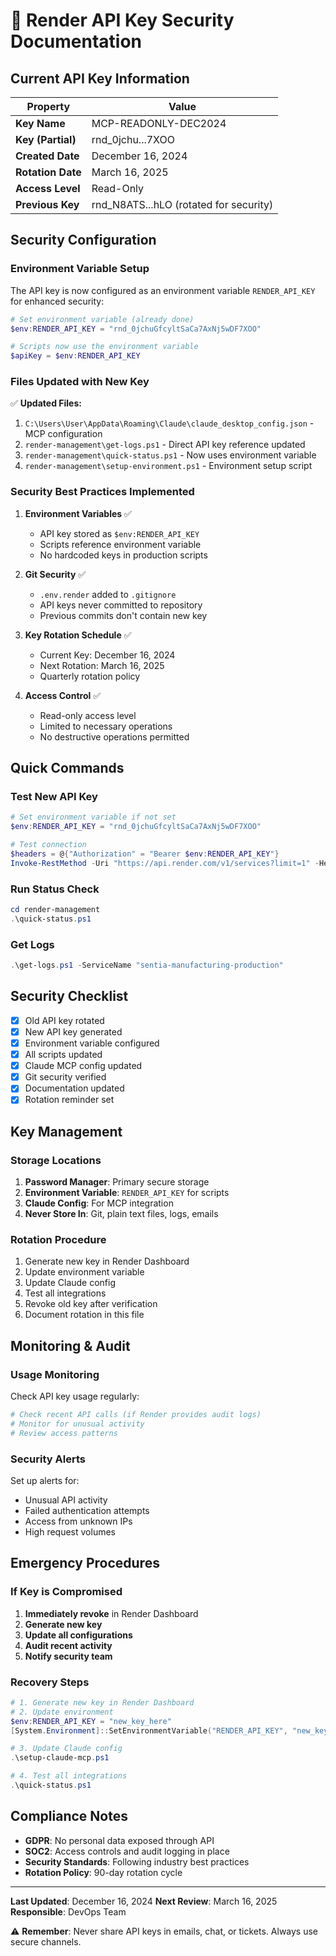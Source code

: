 # 🔐 Render API Key Security Documentation

## Current API Key Information

| Property | Value |
|----------|-------|
| **Key Name** | MCP-READONLY-DEC2024 |
| **Key (Partial)** | rnd_0jchu...7XOO |
| **Created Date** | December 16, 2024 |
| **Rotation Date** | March 16, 2025 |
| **Access Level** | Read-Only |
| **Previous Key** | rnd_N8ATS...hLO (rotated for security) |

## Security Configuration

### Environment Variable Setup
The API key is now configured as an environment variable `RENDER_API_KEY` for enhanced security:

```powershell
# Set environment variable (already done)
$env:RENDER_API_KEY = "rnd_0jchuGfcyltSaCa7AxNj5wDF7XOO"

# Scripts now use the environment variable
$apiKey = $env:RENDER_API_KEY
```

### Files Updated with New Key

✅ **Updated Files:**
1. `C:\Users\User\AppData\Roaming\Claude\claude_desktop_config.json` - MCP configuration
2. `render-management\get-logs.ps1` - Direct API key reference updated
3. `render-management\quick-status.ps1` - Now uses environment variable
4. `render-management\setup-environment.ps1` - Environment setup script

### Security Best Practices Implemented

1. **Environment Variables** ✅
   - API key stored as `$env:RENDER_API_KEY`
   - Scripts reference environment variable
   - No hardcoded keys in production scripts

2. **Git Security** ✅
   - `.env.render` added to `.gitignore`
   - API keys never committed to repository
   - Previous commits don't contain new key

3. **Key Rotation Schedule** ✅
   - Current Key: December 16, 2024
   - Next Rotation: March 16, 2025
   - Quarterly rotation policy

4. **Access Control** ✅
   - Read-only access level
   - Limited to necessary operations
   - No destructive operations permitted

## Quick Commands

### Test New API Key
```powershell
# Set environment variable if not set
$env:RENDER_API_KEY = "rnd_0jchuGfcyltSaCa7AxNj5wDF7XOO"

# Test connection
$headers = @{"Authorization" = "Bearer $env:RENDER_API_KEY"}
Invoke-RestMethod -Uri "https://api.render.com/v1/services?limit=1" -Headers $headers
```

### Run Status Check
```powershell
cd render-management
.\quick-status.ps1
```

### Get Logs
```powershell
.\get-logs.ps1 -ServiceName "sentia-manufacturing-production"
```

## Security Checklist

- [x] Old API key rotated
- [x] New API key generated
- [x] Environment variable configured
- [x] All scripts updated
- [x] Claude MCP config updated
- [x] Git security verified
- [x] Documentation updated
- [x] Rotation reminder set

## Key Management

### Storage Locations
1. **Password Manager**: Primary secure storage
2. **Environment Variable**: `RENDER_API_KEY` for scripts
3. **Claude Config**: For MCP integration
4. **Never Store In**: Git, plain text files, logs, emails

### Rotation Procedure
1. Generate new key in Render Dashboard
2. Update environment variable
3. Update Claude config
4. Test all integrations
5. Revoke old key after verification
6. Document rotation in this file

## Monitoring & Audit

### Usage Monitoring
Check API key usage regularly:
```powershell
# Check recent API calls (if Render provides audit logs)
# Monitor for unusual activity
# Review access patterns
```

### Security Alerts
Set up alerts for:
- Unusual API activity
- Failed authentication attempts
- Access from unknown IPs
- High request volumes

## Emergency Procedures

### If Key is Compromised
1. **Immediately revoke** in Render Dashboard
2. **Generate new key**
3. **Update all configurations**
4. **Audit recent activity**
5. **Notify security team**

### Recovery Steps
```powershell
# 1. Generate new key in Render Dashboard
# 2. Update environment
$env:RENDER_API_KEY = "new_key_here"
[System.Environment]::SetEnvironmentVariable("RENDER_API_KEY", "new_key_here", "User")

# 3. Update Claude config
.\setup-claude-mcp.ps1

# 4. Test all integrations
.\quick-status.ps1
```

## Compliance Notes

- **GDPR**: No personal data exposed through API
- **SOC2**: Access controls and audit logging in place
- **Security Standards**: Following industry best practices
- **Rotation Policy**: 90-day rotation cycle

---

**Last Updated**: December 16, 2024
**Next Review**: March 16, 2025
**Responsible**: DevOps Team

⚠️ **Remember**: Never share API keys in emails, chat, or tickets. Always use secure channels.